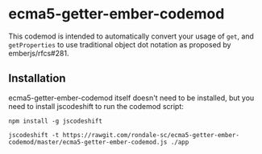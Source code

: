 # ecma5-getter-ember-codemod

This codemod is intended to automatically convert your usage of `get`, and `getProperties` to use traditional object dot notation as proposed by emberjs/rfcs#281.

## Installation

ecma5-getter-ember-codemod itself doesn't need to be installed, but you need to install jscodeshift to run the codemod script:

```
npm install -g jscodeshift
```

`jscodeshift -t https://rawgit.com/rondale-sc/ecma5-getter-ember-codemod/master/ecma5-getter-ember-codemod.js ./app`
